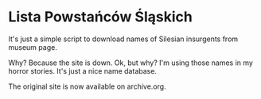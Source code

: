 # Lista Powstańców Śląskich

It's just a simple script to download names of Silesian insurgents from museum page.

Why? Because the site is down. Ok, but why? I'm using those names in my horror stories. It's just a nice name database.

The original site is now available on archive.org.
